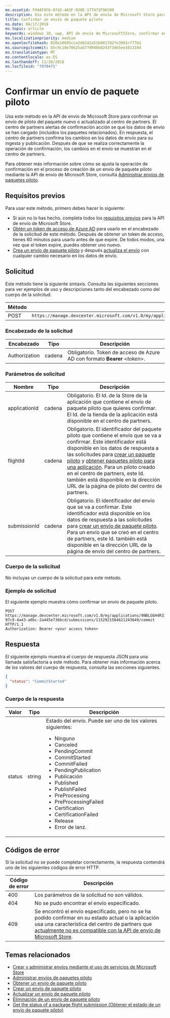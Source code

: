 ```yaml
---
ms.assetid: F94AF8F6-0742-4A3F-938E-177472F96C00
description: Usa este método en la API de envío de Microsoft Store para confirmar un envío de piloto del paquete nuevo o actualizado al centro de partners.
title: Confirmar un envío de paquete piloto
ms.date: 04/17/2018
ms.topic: article
keywords: windows 10, uwp, API de envío de MicrosoftStore, confirmar envío piloto
ms.localizationpriority: medium
ms.openlocfilehash: 820e10695cce2d6242a51b0017d2fe3981cf77b1
ms.sourcegitcommit: b5c9c18e70625ab770946b8243f3465ee1013184
ms.translationtype: MT
ms.contentlocale: es-ES
ms.lasthandoff: 11/28/2018
ms.locfileid: "7970471"
---
```

# <a name="commit-a-package-flight-submission"></a>Confirmar un envío de paquete piloto

Usa este método en la API de envío de Microsoft Store para confirmar un envío de piloto del paquete nuevo o actualizado al centro de partners. El centro de partners alertas de confirmación acción se que los datos de envío se han cargado (incluidos los paquetes relacionados). En respuesta, el centro de partners confirma los cambios en los datos de envío para su ingesta y publicación. Después de que se realiza correctamente la operación de confirmación, los cambios en el envío se muestran en el centro de partners.

Para obtener más información sobre cómo se ajusta la operación de confirmación en el proceso de creación de un envío de paquete piloto mediante la API de envío de Microsoft Store, consulta [Administrar envíos de paquetes piloto](manage-flight-submissions.md).

## <a name="prerequisites"></a>Requisitos previos

Para usar este método, primero debes hacer lo siguiente:

* Si aún no lo has hecho, completa todos los [requisitos previos](create-and-manage-submissions-using-windows-store-services.md#prerequisites) para la API de envío de Microsoft Store.
* [Obtén un token de acceso de Azure AD](create-and-manage-submissions-using-windows-store-services.md#obtain-an-azure-ad-access-token) para usarlo en el encabezado de la solicitud de este método. Después de obtener un token de acceso, tienes 60 minutos para usarlo antes de que expire. De todos modos, una vez que el token expire, puedes obtener uno nuevo.
* [Crea un envío de paquete piloto](create-a-flight-submission.md) y después [actualiza el envío](update-a-flight-submission.md) con cualquier cambio necesario en los datos de envío.

## <a name="request"></a>Solicitud

Este método tiene la siguiente sintaxis. Consulta las siguientes secciones para ver ejemplos de uso y descripciones tanto del encabezado como del cuerpo de la solicitud.

| Método | URI de solicitud                                                      |
|--------|------------------------------------------------------------------|
| POST    | ```https://manage.devcenter.microsoft.com/v1.0/my/applications/{applicationId}/flights/{flightId}/submissions/{submissionId}/commit``` |


### <a name="request-header"></a>Encabezado de la solicitud

| Encabezado        | Tipo   | Descripción                                                                 |
|---------------|--------|-----------------------------------------------------------------------------|
| Authorization | cadena | Obligatorio. Token de acceso de Azure AD con formato **Bearer** &lt;*token*&gt;. |


### <a name="request-parameters"></a>Parámetros de solicitud

| Nombre        | Tipo   | Descripción                                                                 |
|---------------|--------|-----------------------------------------------------------------------------|
| applicationId | cadena | Obligatorio. El Id. de la Store de la aplicación que contiene el envío de paquete piloto que quieres confirmar. El Id. de la tienda de la aplicación está disponible en el centro de partners.  |
| flightId | cadena | Obligatorio. El identificador del paquete piloto que contiene el envío que se va a confirmar. Este identificador está disponible en los datos de respuesta a las solicitudes para [crear un paquete piloto](create-a-flight.md) y [obtener paquetes piloto para una aplicación](get-flights-for-an-app.md). Para un piloto creado en el centro de partners, este Id. también está disponible en la dirección URL de la página de piloto del centro de partners.  |
| submissionId | cadena | Obligatorio. El identificador del envío que se va a confirmar. Este identificador está disponible en los datos de respuesta a las solicitudes para [crear un envío de paquete piloto](create-a-flight-submission.md). Para un envío que se creó en el centro de partners, este Id. también está disponible en la dirección URL de la página de envío del centro de partners.  |


### <a name="request-body"></a>Cuerpo de la solicitud

No incluyas un cuerpo de la solicitud para este método.

### <a name="request-example"></a>Ejemplo de solicitud

El siguiente ejemplo muestra cómo confirmar un envío de paquete piloto.

```
POST https://manage.devcenter.microsoft.com/v1.0/my/applications/9NBLGGH4R315/flights/43e448df-97c9-4a43-a0bc-2a445e736bcd/submissions/1152921504621243649/commit HTTP/1.1
Authorization: Bearer <your access token>
```

## <a name="response"></a>Respuesta

El siguiente ejemplo muestra el cuerpo de respuesta JSON para una llamada satisfactoria a este método. Para obtener más información acerca de los valores del cuerpo de respuesta, consulta las secciones siguientes.

```json
{
  "status": "CommitStarted"
}
```

### <a name="response-body"></a>Cuerpo de la respuesta

| Valor      | Tipo   | Descripción                                                                                                                                                                                                                                                                         |
|------------|--------|----------------------------------------------------------------------------------------------------------------------------------------------------------------------------------------------------------------------------------------------------------------------------------------|
| status           | string  | Estado del envío. Puede ser uno de los valores siguientes: <ul><li>Ninguno</li><li>Canceled</li><li>PendingCommit</li><li>CommitStarted</li><li>CommitFailed</li><li>PendingPublication</li><li>Publicación</li><li>Published</li><li>PublishFailed</li><li>PreProcessing</li><li>PreProcessingFailed</li><li>Certification</li><li>CertificationFailed</li><li>Release</li><li>Error de lanz.</li></ul>  |


## <a name="error-codes"></a>Códigos de error

Si la solicitud no se puede completar correctamente, la respuesta contendrá uno de los siguientes códigos de error HTTP.

| Código de error |  Descripción   |
|--------|------------------|
| 400  | Los parámetros de la solicitud no son válidos. |
| 404  | No se pudo encontrar el envío especificado. |
| 409  | Se encontró el envío especificado, pero no se ha podido confirmar en su estado actual o la aplicación usa una característica del centro de partners que [actualmente no es compatible con la API de envío de Microsoft Store](create-and-manage-submissions-using-windows-store-services.md#not_supported). |


## <a name="related-topics"></a>Temas relacionados

* [Crear y administrar envíos mediante el uso de servicios de Microsoft Store](create-and-manage-submissions-using-windows-store-services.md)
* [Administrar envíos de paquetes piloto](manage-flight-submissions.md)
* [Obtener un envío de paquete piloto](get-a-flight-submission.md)
* [Crear un envío de paquete piloto](create-a-flight-submission.md)
* [Actualizar un envío de paquete piloto](update-a-flight-submission.md)
* [Eliminación de un envío de paquete piloto](delete-a-flight-submission.md)
* [Get the status of a package flight submission (Obtener el estado de un envío de paquete piloto)](get-status-for-a-flight-submission.md)
